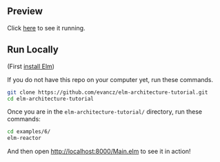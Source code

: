 ## Preview

Click [here](https://evancz.github.io/elm-architecture-tutorial/examples/6) to see it running.


## Run Locally

(First [install Elm](http://elm-lang.org/install))

If you do not have this repo on your computer yet, run these commands.

```bash
git clone https://github.com/evancz/elm-architecture-tutorial.git
cd elm-architecture-tutorial
```

Once you are in the `elm-architecture-tutorial/` directory, run these commands:

```bash
cd examples/6/
elm-reactor
```

And then open [http://localhost:8000/Main.elm](http://localhost:8000/Main.elm) to see it in action!